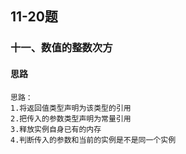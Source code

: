 
## 11-20题
### 十一、数值的整数次方
#### 思路
```java<br>
思路：
1.将返回值类型声明为该类型的引用
2.把传入的参数类型声明为常量引用
3.释放实例自身已有的内存
4.判断传入的参数和当前的实例是不是同一个实例
```
